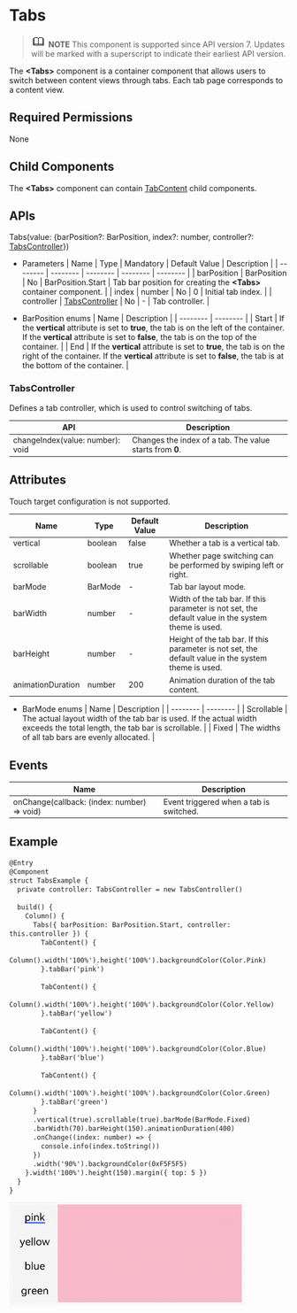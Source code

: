# Tabs


> ![icon-note.gif](public_sys-resources/icon-note.gif) **NOTE**
> This component is supported since API version 7. Updates will be marked with a superscript to indicate their earliest API version.


The **&lt;Tabs&gt;** component is a container component that allows users to switch between content views through tabs. Each tab page corresponds to a content view.


## Required Permissions

None


## Child Components

The **&lt;Tabs&gt;** component can contain [TabContent](ts-container-tabcontent.md) child components.


## APIs

Tabs(value: {barPosition?: BarPosition, index?: number, controller?: [TabsController](#tabscontroller)})

- Parameters
    | Name | Type | Mandatory | Default Value | Description |
  | -------- | -------- | -------- | -------- | -------- |
  | barPosition | BarPosition | No | BarPosition.Start | Tab bar position for creating the **&lt;Tabs&gt;** container component. |
  | index | number | No | 0 | Initial tab index. |
  | controller | [TabsController](#tabscontroller) | No | - | Tab controller. |

- BarPosition enums
    | Name | Description |
  | -------- | -------- |
  | Start | If the **vertical** attribute is set to **true**, the tab is on the left of the container. If the **vertical** attribute is set to **false**, the tab is on the top of the container. |
  | End | If the **vertical** attribute is set to **true**, the tab is on the right of the container. If the **vertical** attribute is set to **false**, the tab is at the bottom of the container. |


### TabsController

Defines a tab controller, which is used to control switching of tabs.

| API | Description |
| -------- | -------- |
| changeIndex(value: number): void | Changes the index of a tab. The value starts from **0**. |


## Attributes

Touch target configuration is not supported.

| Name | Type | Default Value | Description |
| -------- | -------- | -------- | -------- |
| vertical | boolean | false | Whether a tab is a vertical tab. |
| scrollable | boolean | true | Whether page switching can be performed by swiping left or right. |
| barMode | BarMode | - | Tab bar layout mode. |
| barWidth | number | - | Width of the tab bar. If this parameter is not set, the default value in the system theme is used. |
| barHeight | number | - | Height of the tab bar. If this parameter is not set, the default value in the system theme is used. |
| animationDuration | number | 200 | Animation duration of the tab content. |

- BarMode enums
    | Name | Description |
  | -------- | -------- |
  | Scrollable | The actual layout width of the tab bar is used. If the actual width exceeds the total length, the tab bar is scrollable. |
  | Fixed | The widths of all tab bars are evenly allocated. |


## Events

| Name | Description |
| -------- | -------- |
| onChange(callback: (index: number) =&gt; void) | Event triggered when a tab is switched. |


## Example


```
@Entry
@Component
struct TabsExample {
  private controller: TabsController = new TabsController()

  build() {
    Column() {
      Tabs({ barPosition: BarPosition.Start, controller: this.controller }) {
        TabContent() {
          Column().width('100%').height('100%').backgroundColor(Color.Pink)
        }.tabBar('pink')

        TabContent() {
          Column().width('100%').height('100%').backgroundColor(Color.Yellow)
        }.tabBar('yellow')

        TabContent() {
          Column().width('100%').height('100%').backgroundColor(Color.Blue)
        }.tabBar('blue')

        TabContent() {
          Column().width('100%').height('100%').backgroundColor(Color.Green)
        }.tabBar('green')
      }
      .vertical(true).scrollable(true).barMode(BarMode.Fixed)
      .barWidth(70).barHeight(150).animationDuration(400)
      .onChange((index: number) => {
        console.info(index.toString())
      })
      .width('90%').backgroundColor(0xF5F5F5)
    }.width('100%').height(150).margin({ top: 5 })
  }
}
```

![en-us_image_0000001212218430](figures/en-us_image_0000001212218430.gif)

